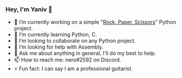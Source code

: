 ### Hey, I'm Yaniv 👋



- 🔭 I’m currently working on a simple "[Rock, Paper, Scissors](https://github.com/ya-nero/RockPaperScissors)" Python project.
- 🌱 I’m currently learning Python, C.
- 👯 I’m looking to collaborate on any Python project.
- 🤔 I’m looking for help with Assembly.
- 💬 Ask me about anything in general, I'll do my best to help.
- 📫 How to reach me: nero#2592 on Discord.
- ⚡ Fun fact: I can say I am a professional guitarist.
